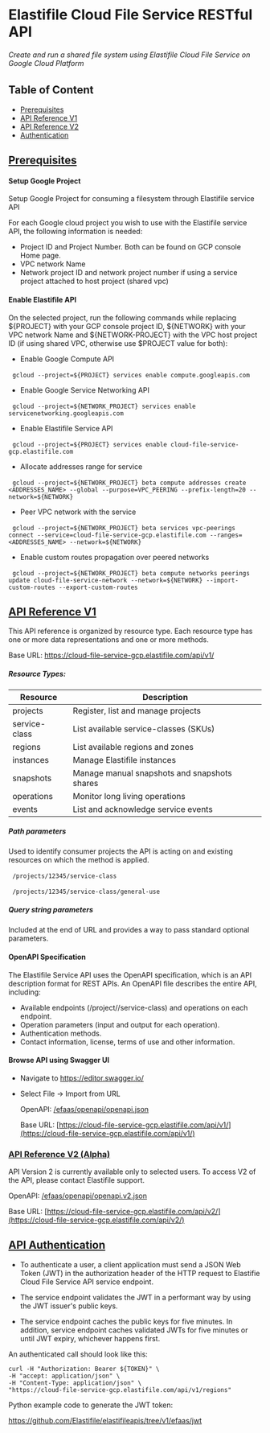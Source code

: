 # Elastifile Cloud File Service RESTful API

###### Create and run a shared file system using Elastifile Cloud File Service on Google Cloud Platform

## Table of Content
* [Prerequisites](README.md#pre)
* [API Reference V1](README.md#v1)
* [API Reference V2](README.md#v2)
* [Authentication](README.md#auth)

## [Prerequisites](#pre)
#### Setup Google Project
Setup Google Project for consuming a filesystem through Elastifile service API

For each Google cloud project you wish to use with the Elastifile service API, the following information is needed:
* Project ID and Project Number. Both can be found on GCP console Home page.
* VPC network Name
* Network project ID and network project number if using a service project attached to host project (shared vpc)

#### Enable Elastifile API
On the selected project, run the following commands while replacing ${PROJECT} with your GCP console project ID, ${NETWORK} with your VPC network Name and ${NETWORK-PROJECT} with the VPC host project ID (if using shared VPC, otherwise use $PROJECT value for both):

* Enable Google Compute API

&nbsp;&nbsp;`gcloud --project=${PROJECT} services enable compute.googleapis.com`

* Enable Google Service Networking API

&nbsp;&nbsp;`gcloud --project=${NETWORK_PROJECT} services enable servicenetworking.googleapis.com`

* Enable Elastifile Service API

&nbsp;&nbsp;`gcloud --project=${PROJECT} services enable cloud-file-service-gcp.elastifile.com`

* Allocate addresses range for service

&nbsp;&nbsp;`gcloud --project=${NETWORK_PROJECT} beta compute addresses create <ADDRESSES_NAME> --global --purpose=VPC_PEERING --prefix-length=20 --network=${NETWORK}`

* Peer VPC network with the service

&nbsp;&nbsp;`gcloud --project=${NETWORK_PROJECT} beta services vpc-peerings connect --service=cloud-file-service-gcp.elastifile.com --ranges=<ADDRESSES_NAME> --network=${NETWORK}`

* Enable custom routes propagation over peered networks

&nbsp;&nbsp;`gcloud --project=${NETWORK_PROJECT} beta compute networks peerings update cloud-file-service-network --network=${NETWORK} --import-custom-routes --export-custom-routes` 

## [API Reference V1](#v1)

This API reference is organized by resource type. Each resource type has one or more data representations and one or more methods.

Base URL: https://cloud-file-service-gcp.elastifile.com/api/v1/

##### Resource Types:
Resource|Description
--------|-----------
projects |  Register, list and manage projects
service-class | List available service-classes (SKUs)
regions | List available regions and zones
instances | Manage Elastifile instances
snapshots | Manage manual snapshots and snapshots shares
operations | Monitor long living operations
events | List and acknowledge service events

##### Path parameters

Used to identify consumer projects the API is acting on and existing resources on which the method is applied.

&nbsp;&nbsp;`/projects/12345/service-class`

&nbsp;&nbsp;`/projects/12345/service-class/general-use`

##### Query string parameters

Included at the end of URL and provides a way to pass standard optional parameters.

#### OpenAPI Specification

The Elastifile Service API uses the OpenAPI specification, which is an API description format for REST APIs. An OpenAPI file describes the entire API, including:

* Available endpoints (/project/<project>/service-class) and operations on each endpoint.
* Operation parameters (input and output for each operation).
* Authentication methods.
* Contact information, license, terms of use and other information.

#### Browse API using Swagger UI
* Navigate to https://editor.swagger.io/
* Select File -> Import from URL
 
  OpenAPI: [/efaas/openapi/openapi.json](https://raw.githubusercontent.com/Elastifile/elastifileapis/v1/efaas/openapi/openapi.json)
  
  Base URL: [https://cloud-file-service-gcp.elastifile.com/api/v1/](https://cloud-file-service-gcp.elastifile.com/api/v1/)

### [API Reference V2 (Alpha)](#v2)

API Version 2 is currently available only to selected users. To access V2 of the API, please contact Elastifile support.

OpenAPI: [/efaas/openapi/openapi.v2.json](https://raw.githubusercontent.com/Elastifile/elastifileapis/master/efaas/openapi/openapi.v2.json)

Base URL: [https://cloud-file-service-gcp.elastifile.com/api/v2/](https://cloud-file-service-gcp.elastifile.com/api/v2/)

## [API Authentication](#auth)

* To authenticate a user, a client application must send a JSON Web Token (JWT) in the authorization header of the HTTP request to Elastifie Cloud File Service API service endpoint. 

* The service endpoint validates the JWT in a performant way by using the JWT issuer's public keys. 

* The service endpoint caches the public keys for five minutes. In addition, service endpoint caches validated JWTs for five minutes or until JWT expiry, whichever happens first.

An authenticated call should look like this:
~~~~
curl -H "Authorization: Bearer ${TOKEN}" \
-H "accept: application/json" \
-H "Content-Type: application/json" \
"https://cloud-file-service-gcp.elastifile.com/api/v1/regions"
~~~~

Python example code to generate the JWT token:

https://github.com/Elastifile/elastifileapis/tree/v1/efaas/jwt
